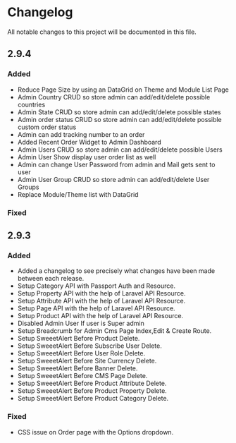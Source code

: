 # Changelog
All notable changes to this project will be documented in this file.

## 2.9.4
### Added
- Reduce Page Size by using an DataGrid on Theme and Module List Page
- Admin Country CRUD so store admin can add/edit/delete possible countries
- Admin State CRUD so store admin can add/edit/delete possible states
- Admin order status CRUD so store admin can add/edit/delete possible custom order status 
- Admin can add tracking number to an order
- Added Recent Order Widget to Admin Dashboard
- Admin Users CRUD so store admin can add/edit/delete possible Users 
- Admin User Show display user order list as well
- Admin can change User Password from admin and Mail gets sent to user
- Admin User Group CRUD so store admin can add/edit/delete User Groups 
- Replace Module/Theme list with DataGrid

### Fixed


## 2.9.3
### Added
- Added a changelog to see precisely what changes have been made between each release.
- Setup Category API with Passport Auth and Resource.
- Setup Property API with the help of Laravel API Resource.
- Setup Attribute API with the help of Laravel API Resource.
- Setup Page API with the help of Laravel API Resource.
- Setup Product API with the help of Laravel API Resource.
- Disabled Admin User If user is Super admin
- Setup Breadcrumb for Admin Cms Page Index,Edit & Create Route.
- Setup SweeetAlert Before Product Delete.
- Setup SweeetAlert Before Subscribe User Delete.
- Setup SweeetAlert Before User Role Delete.
- Setup SweeetAlert Before Site Currency Delete.
- Setup SweeetAlert Before Banner Delete.
- Setup SweeetAlert Before CMS Page Delete.
- Setup SweeetAlert Before Product Attribute Delete.
- Setup SweeetAlert Before Product Property Delete.
- Setup SweeetAlert Before Product Category Delete.


### Fixed
- CSS issue on Order page with the Options dropdown.
